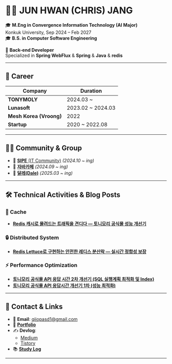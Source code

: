 # 👨‍💻 JUN HWAN (CHRIS) JANG

🎓 **M.Eng in Convergence Information Technology (AI Major)**  
Konkuk University, Sep 2024 – Feb 2027  
🎓 **B.S. in Computer Software Engineering**

💼 **Back-end Developer**  
Specialized in **Spring WebFlux** & **Spring** & **Java** & **redis**

---

## 💼 Career

| Company        | Duration         |
|----------------|------------------|
| **TONYMOLY**   | 2024.03 ~        |
| **Lunasoft**   | 2023.02 ~ 2024.03|
| **Mesh Korea (Vroong)** | 2022           |
| **Startup**    | 2020 ~ 2022.08      |

---

## 🧑‍💻 Community & Group

- 🔗 [**SIPE** (IT Community)](https://sipe.team/) *(2024.10 ~ ing)*
- 🔗 [**자바카페**](https://phantom-sycamore-adc.notion.site/6b9f59a73665403fb49e767a399314e5) *(2024.09 ~ ing)*
- 🔗 [**달레(Dale)**](https://www.dalestudy.com/) *(2025.03 ~ ing)*

---

## 🛠️ Technical Activities & Blog Posts

### 📀 Cache
- [**Redis 캐시로 몰려드는 트래픽을 견디다 — 토니모리 공식몰 성능 개선기**](https://tonymoly-tech.medium.com/redis-cache-tonymoly-performance-c5a5e18ae83c)

### 🔒 Distributed System
- [**Redis Lettuce로 구현하는 안전한 레디스 분산락 — 실시간 정합성 보장**](https://tonymoly-tech.medium.com/redis-lettuce-distributed-lock-for-data-integrity-4bc5c8623f05)

### ⚡ Performance Optimization
- [**토니모리 공식몰 API 응답 시간 2차 개선기 (SQL 실행계획 최적화 및 Index)**](https://tonymoly-tech.medium.com/tonymoly-api-query-optimization-ae84a4ca4f8b)
- [**토니모리 공식몰 API 응답시간 개선기 1차 (성능 최적화)**](https://chris-jang.medium.com/test-c0c0a158d72f)

---

## 🔗 Contact & Links

- 📧 **Email**: qiiopasd1@gmail.com  
- 📄 **[Portfolio](https://drive.google.com/file/d/1xjYZ5h4T3W2XLVbiy-9t7DbYWKiySH8s/view?usp=sharing)**  
- ✍️ **Devlog**:  
  - [Medium](https://chris-jang.medium.com/)  
  - [Tistory](https://devlogofchris.tistory.com/)  
- 📚 **[Study Log](https://bit.ly/3uM0Vtg)**

---
